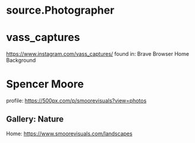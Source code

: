 # source.Photographer

# vass_captures
https://www.instagram.com/vass_captures/ found in: Brave Browser Home Background

# Spencer Moore
profile: https://500px.com/p/smoorevisuals?view=photos

## Gallery: Nature
Home: https://www.smoorevisuals.com/landscapes
